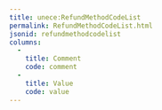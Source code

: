 ```yaml
---
title: unece:RefundMethodCodeList
permalink: RefundMethodCodeList.html
jsonid: refundmethodcodelist
columns:
  - 
    title: Comment
    code: comment
  - 
    title: Value
    code: value
---
```


